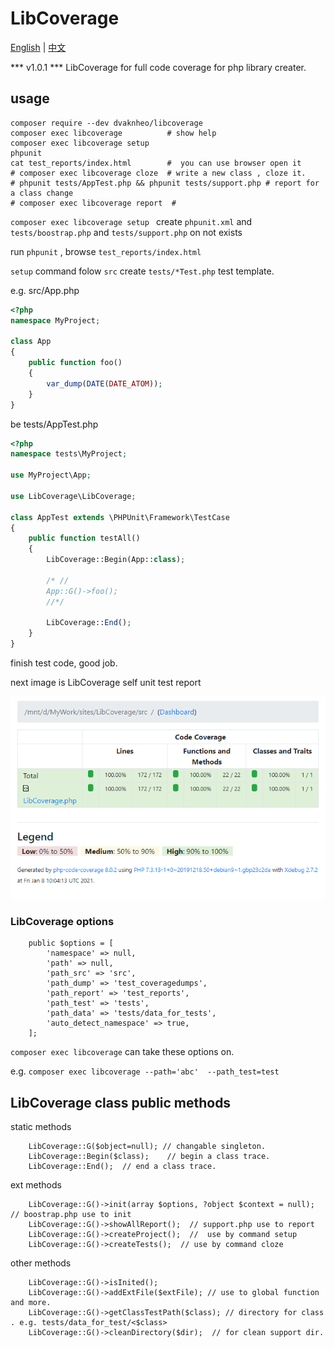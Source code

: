 # LibCoverage

[English](README.md) | [中文](README-zh-CN.md)

*** v1.0.1 ***
LibCoverage for full code coverage for php library creater.


## usage

```
composer require --dev dvaknheo/libcoverage
composer exec libcoverage          # show help
composer exec libcoverage setup
phpunit
cat test_reports/index.html        #  you can use browser open it
# composer exec libcoverage cloze  # write a new class , cloze it.
# phpunit tests/AppTest.php && phpunit tests/support.php # report for a class change
# composer exec libcoverage report  # 
```

`composer exec libcoverage setup ` create  `phpunit.xml` and `tests/boostrap.php` and `tests/support.php` on not exists

run `phpunit` , browse `test_reports/index.html`

`setup` command folow `src` create `tests/*Test.php` test template.

e.g. src/App.php

```php
<?php
namespace MyProject;

class App
{
    public function foo()
    {
        var_dump(DATE(DATE_ATOM));
    }
}
```
be  tests/AppTest.php
```php
<?php 
namespace tests\MyProject;

use MyProject\App;

use LibCoverage\LibCoverage;

class AppTest extends \PHPUnit\Framework\TestCase
{
    public function testAll()
    {
        LibCoverage::Begin(App::class);
        
        /* //
        App::G()->foo();
        //*/
        
        LibCoverage::End();
    }
}

```
finish test code, good job.

next image is LibCoverage self unit test report

![capture](docs/capture.png)


### LibCoverage options
```
    public $options = [
        'namespace' => null,
        'path' => null,
        'path_src' => 'src',
        'path_dump' => 'test_coveragedumps',
        'path_report' => 'test_reports',
        'path_test' => 'tests',
        'path_data' => 'tests/data_for_tests',
        'auto_detect_namespace' => true, 
    ];
```

`composer exec libcoverage` can take these options on.

e.g. `composer exec libcoverage --path='abc'  --path_test=test`

## LibCoverage class public methods

static methods
```
    LibCoverage::G($object=null); // changable singleton.
    LibCoverage::Begin($class);    // begin a class trace.
    LibCoverage::End();  // end a class trace.
```

ext methods
```
    LibCoverage::G()->init(array $options, ?object $context = null); // boostrap.php use to init
    LibCoverage::G()->showAllReport();  // support.php use to report
    LibCoverage::G()->createProject();  //  use by command setup
    LibCoverage::G()->createTests();  // use by command cloze
```
other methods
```
    LibCoverage::G()->isInited();
    LibCoverage::G()->addExtFile($extFile); // use to global function and more.
    LibCoverage::G()->getClassTestPath($class); // directory for class . e.g. tests/data_for_test/<$class>
    LibCoverage::G()->cleanDirectory($dir);  // for clean support dir.
```
##